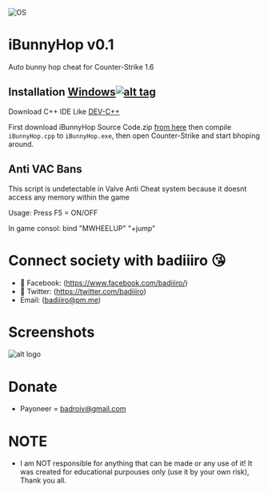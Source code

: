 ![OS](https://img.shields.io/badge/Tested%20On-Windows-yellowgreen.svg?style=flat-square) 

# iBunnyHop v0.1

Auto bunny hop cheat for Counter-Strike 1.6

## Installation [Windows](https://wikipedia.org/wiki/Microsoft_Windows)[![alt tag](http://icons.iconarchive.com/icons/yootheme/social-bookmark/32/social-windows-button-icon.png)](https://fr.wikipedia.org/wiki/Microsoft_Windows)

Download C++ IDE Like [DEV-C++](https://sourceforge.net/projects/orwelldevcpp/)

First download iBunnyHop Source Code.zip [from here](https://github.com/badiiiro/iBunnyHop/archive/master.zip) then compile ```iBunnyHop.cpp``` to ```iBunnyHop.exe```, then open Counter-Strike and start bhoping around.

## Anti VAC Bans

This script is undetectable in Valve Anti Cheat system because it doesnt access any memory within the game

Usage: Press F5 = ON/OFF

In game consol: bind "MWHEELUP" "+jump"

# Connect society with badiiiro :kissing_heart:

- 📱 Facebook: (https://www.facebook.com/badiiiro/)
- 🐤 Twitter: (https://twitter.com/badiiiro)
- Email: (badiiiro@pm.me)

# Screenshots

![alt logo](https://i.imgur.com/cr1WMuG.png)

# Donate
- Payoneer = badroiv@gmail.com

# NOTE
- I am NOT responsible for anything that can be made or any use of it! It was created for educational purpouses only (use it by your own risk), Thank you all.

